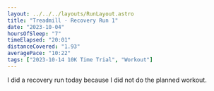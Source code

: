 ```yaml
---
layout: ../../../layouts/RunLayout.astro
title: "Treadmill - Recovery Run 1"
date: "2023-10-04"
hoursOfSleep: "7"
timeElapsed: "20:01"
distanceCovered: "1.93"
averagePace: "10:22"
tags: ["2023-10-14 10K Time Trial", "Workout"]
---
```


I did a recovery run today because I did not do the planned workout.

